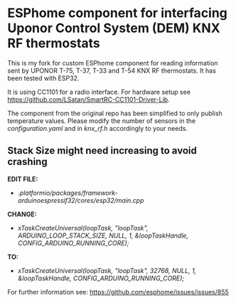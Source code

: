 # ESPhome component for interfacing Uponor Control System (DEM) KNX RF thermostats

This is my fork for custom ESPhome component for reading information sent by UPONOR T-75, T-37, T-33 and T-54 KNX RF thermostats. It has been tested with ESP32.

It is using CC1101 for a radio interface. For hardware setup see https://github.com/LSatan/SmartRC-CC1101-Driver-Lib.

The component from the original repo has been simplified to only publish temperature values. Please modify the number of sensors in the *configuration.yaml* and in *knx_rf.h* accordingly to your needs.

## Stack Size might need increasing to avoid crashing

**EDIT FILE:**
- *.platformio/packages/framework-arduinoespressif32/cores/esp32/main.cpp*

**CHANGE:**
- *xTaskCreateUniversal(loopTask, "loopTask", ARDUINO_LOOP_STACK_SIZE, NULL, 1, &loopTaskHandle, CONFIG_ARDUINO_RUNNING_CORE);*

**TO:**
- *xTaskCreateUniversal(loopTask, "loopTask", 32768, NULL, 1, &loopTaskHandle, CONFIG_ARDUINO_RUNNING_CORE);*

For further information see: https://github.com/esphome/issues/issues/855
